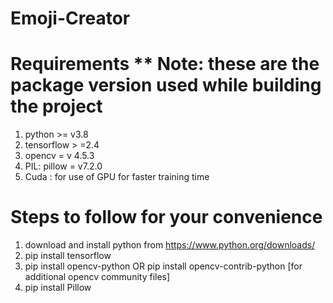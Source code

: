 # Emoji-Creator

# Requirements            ** Note: these are the package version used while building the project
1. python >= v3.8
2. tensorflow > =2.4
3. opencv = v 4.5.3
4. PIL: pillow = v7.2.0
5. Cuda : for use of GPU for faster training time


# Steps to follow for your convenience

1. download and install python from https://www.python.org/downloads/
2. pip install tensorflow
3. pip install opencv-python OR pip install opencv-contrib-python [for additional opencv community files]
4. pip install Pillow

